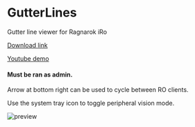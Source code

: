 # GutterLines
Gutter line viewer for Ragnarok iRo

[Download link](https://github.com/miatribe/GutterLines/releases/download/1.5/GutterLines.zip)

[Youtube demo](https://youtu.be/hggU2WS2KyU)

#### Must be ran as admin.

Arrow at bottom right can be used to cycle between RO clients.

Use the system tray icon to toggle peripheral vision mode.

![preview](https://raw.githubusercontent.com/miatribe/gutterlines/master/GutterLinesPrev.png)

